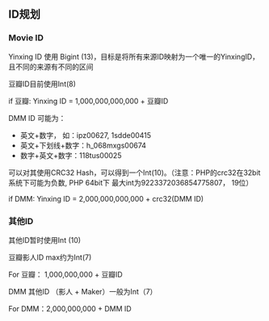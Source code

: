 ## ID规划

### Movie ID

Yinxing ID 使用 Bigint (13)，目标是将所有来源ID映射为一个唯一的YinxingID，且不同的来源有不同的区间

豆瓣ID目前使用Int(8)

if 豆瓣: Yinxing ID = 1,000,000,000,000 + 豆瓣ID

DMM ID 可能为：

- 英文+数字， 如：ipz00627, 1sdde00415
- 英文+下划线+数字：h_068mxgs00674
- 数字+英文+数字：118tus00025

可以对其使用CRC32 Hash，可以得到一个Int(10)。（注意：PHP的crc32在32bit系统下可能为负数, PHP 64bit下 最大int为9223372036854775807， 19位）

if DMM: Yinxing ID = 2,000,000,000,000 + crc32(DMM ID)

### 其他ID

其他ID暂时使用Int (10)

豆瓣影人ID max约为Int(7)

For 豆瓣： 1,000,000,000 + 豆瓣ID

DMM 其他ID （影人 + Maker）一般为Int（7）

For DMM：2,000,000,000 + DMM ID